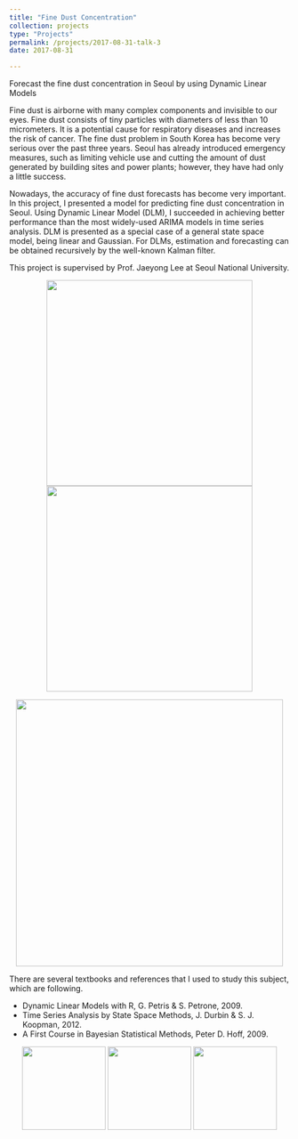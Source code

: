 ```yaml
---
title: "Fine Dust Concentration"
collection: projects
type: "Projects"
permalink: /projects/2017-08-31-talk-3
date: 2017-08-31

---
```


Forecast the fine dust concentration in Seoul by using Dynamic Linear Models  

Fine dust is airborne with many complex components and invisible to our eyes. Fine dust consists of tiny particles with diameters of less than 10 micrometers. It is a potential cause for respiratory diseases and increases the risk of cancer. The fine dust problem in South Korea has become very serious over the past three years. Seoul has already introduced emergency measures, such as limiting vehicle use and cutting the amount of dust generated by building sites and power plants; however, they have had only a little success.  

Nowadays, the accuracy of fine dust forecasts has become very important. In this project, I presented a model for predicting fine dust concentration in Seoul. Using Dynamic Linear Model (DLM), I succeeded in achieving better performance than the most widely-used ARIMA models in time series analysis. DLM is presented as a special case of a general state space model, being linear and Gaussian. For DLMs, estimation and forecasting can be obtained recursively by the well-known Kalman filter.

This project is supervised by Prof. Jaeyong Lee at Seoul National University.  


<p align="center">

  <img src="http://austinyi.github.io/images/dlm1.JPG" style="width:370px;"/>
          
  <img src="http://austinyi.github.io/images/dlm2.JPG" style="width:370px;"/>
  
</p>


<p align="center">

  <img src="http://austinyi.github.io/images/dlm3.JPG" style="width:480px;"/>
   

</p>

There are several textbooks and references that I used to study this subject, which are following.  
* Dynamic Linear Models with R, G. Petris & S. Petrone, 2009.
* Time Series Analysis by State Space Methods, J. Durbin & S. J. Koopman, 2012.
* A First Course in Bayesian Statistical Methods, Peter D. Hoff, 2009.  


<p align="center">

  <img src="http://austinyi.github.io/images/dlm.jpg" style="width:150px;"/>
          
  <img src="http://austinyi.github.io/images/statespace.jpg" style="width:150px;"/>
       
  <img src="http://austinyi.github.io/images/bayesian.jpg" style="width:150px;"/>  

</p>

